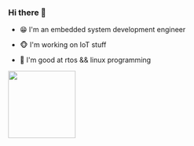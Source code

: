 ### Hi there 👋

- 😁 I'm an embedded system development engineer

- 🐵 I'm working on IoT stuff

- 👀 I'm good at rtos && linux programming

  
<div align="left"> <img height="137px" src="https://github-readme-stats.vercel.app/api?username=hywing&hide_title=true&hide_border=true&show_icons=trueline_height=21&text_color=000&icon_color=000&bg_color=0,ea6161,ffc64d,fffc4d,52fa5a&theme=default_repocard" /> </div>

<!--
**hywing/hywing** is a ✨ _special_ ✨ repository because its `README.md` (this file) appears on your GitHub profile.

Here are some ideas to get you started:

- 🔭 I’m currently working on ...
- 🌱 I’m currently learning ...
- 👯 I’m looking to collaborate on ...
- 🤔 I’m looking for help with ...
- 💬 Ask me about ...
- 📫 How to reach me: ...
- 😄 Pronouns: ...
- ⚡ Fun fact: ...
-->
